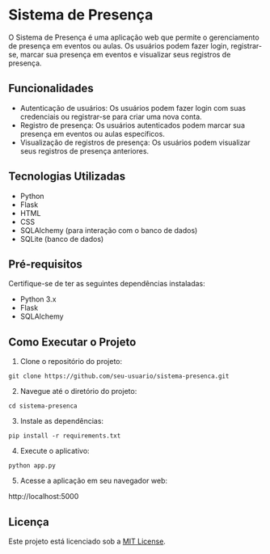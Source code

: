 # Sistema de Presença

O Sistema de Presença é uma aplicação web que permite o gerenciamento de presença em eventos ou aulas. Os usuários podem fazer login, registrar-se, marcar sua presença em eventos e visualizar seus registros de presença.

## Funcionalidades

- Autenticação de usuários: Os usuários podem fazer login com suas credenciais ou registrar-se para criar uma nova conta.
- Registro de presença: Os usuários autenticados podem marcar sua presença em eventos ou aulas específicos.
- Visualização de registros de presença: Os usuários podem visualizar seus registros de presença anteriores.

## Tecnologias Utilizadas

- Python
- Flask
- HTML
- CSS
- SQLAlchemy (para interação com o banco de dados)
- SQLite (banco de dados)

## Pré-requisitos

Certifique-se de ter as seguintes dependências instaladas:

- Python 3.x
- Flask
- SQLAlchemy

## Como Executar o Projeto

1. Clone o repositório do projeto:

```shell
git clone https://github.com/seu-usuario/sistema-presenca.git
```

2. Navegue até o diretório do projeto:

```shell
cd sistema-presenca
```

3. Instale as dependências:

```shell
pip install -r requirements.txt
```

4. Execute o aplicativo:

```shell
python app.py
```

5. Acesse a aplicação em seu navegador web:

http://localhost:5000


## Licença

Este projeto está licenciado sob a [MIT License](LICENSE).
